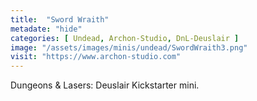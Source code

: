 ```yaml
---
title:  "Sword Wraith"
metadate: "hide"
categories: [ Undead, Archon-Studio, DnL-Deuslair ]
image: "/assets/images/minis/undead/SwordWraith3.png"
visit: "https://www.archon-studio.com"
---
```

Dungeons & Lasers: Deuslair Kickstarter mini.